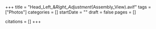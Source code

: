 +++
title = "Head_Left_&_Right_Adjustment_(Assembly_View).avif"
tags = ["Photos"]
categories = []
startDate = ""
draft = false
pages = []

citations = []
+++
